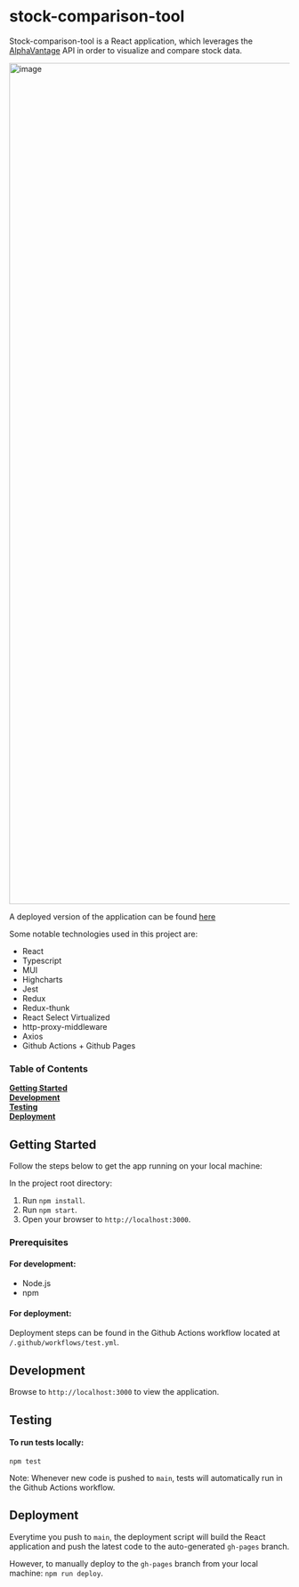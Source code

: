 # stock-comparison-tool
Stock-comparison-tool is a React application, which leverages the [AlphaVantage](https://alphavantage.co/) API in order to visualize and compare stock data.

<img width="1512" alt="image" src="https://user-images.githubusercontent.com/17208971/158216926-6137c201-ecb9-419f-af95-bcaa521fbf35.png">

A deployed version of the application can be found [here](https://david-c-smith.github.io/stock-comparison-tool/)

Some notable technologies used in this project are:

- React
- Typescript
- MUI
- Highcharts
- Jest
- Redux
- Redux-thunk
- React Select Virtualized
- http-proxy-middleware
- Axios 
- Github Actions + Github Pages

### Table of Contents
**[Getting Started](#getting-started)**<br>
**[Development](#development)**<br>
**[Testing](#testing)**<br>
**[Deployment](#deployment)**<br>

## Getting Started

Follow the steps below to get the app running on your local machine:

In the project root directory:

1. Run `npm install`.
2. Run `npm start`.
3. Open your browser to `http://localhost:3000`.

### Prerequisites

#### For development:

* Node.js
* npm

#### For deployment:

Deployment steps can be found in the Github Actions workflow located at `/.github/workflows/test.yml`.

## Development

Browse to `http://localhost:3000` to view the application.

## Testing

#### To run tests locally:
```
npm test
```

Note: Whenever new code is pushed to `main`, tests will automatically run in the Github Actions workflow.


## Deployment

Everytime you push to `main`, the deployment script will build the React application and push the latest code to the auto-generated `gh-pages` branch. 

However, to manually deploy to the `gh-pages` branch from your local machine:
`npm run deploy`.

